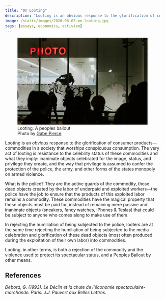 ```yaml
---
title: "On Looting"
description: "Looting is an obvious response to the glorification of consumer products."
image: /static/images/2020-06-05-on-looting.jpg
tags: [essays, economics, activism]
---
```


<figure>
  <img src="/static/images/2020-06-05-on-looting.jpg" alt="Civilian Bailouts" title="Civilian Bailouts" />
  <figcaption>
    Looting: A peoples bailout
    <br />
    Photo by <a href="https://unsplash.com/@gaberce">Gabe Pierce</a>
  </figcaption>
</figure>

Looting is an _obvious_ response to the glorification of consumer products—
commodities in a society that worships conspicuous consumption. The very act of
looting is resistance to the celebrity status of these commodities and what they
imply: inanimate objects celebrated for the image, status, and privilege they
create, and the way that privilege is assumed to confer the protection of the
police, the army, and other forms of the states monopoly on armed violence.

What is the police? They are the active guards of the commodity, those dead
objects created by the labor of underpaid and exploited workers—the police have
the job to ensure that the products of this exploited labor remains a commodity.
These commodities have the magical property that these objects must be paid for,
instead of remaining mere passive and inanimate objects (sneakers, fancy
watches, iPhones & Teslas) that could be subject to anyone who comes along to
make use of them.

In rejecting the humiliation of being subjected to the police, looters are at
the same time rejecting the humiliation of being subjected to the
media-celebration and glorification of these dead objects (most often produced
during the exploitation of their own labor) into commodities.

Looting, in other terms, is both a rejection of the commodity and the violence
used to protect its spectacular status, and a Peoples Bailout by other means.

## References

<cite class="hanging-indent">
  Debord, G. (1993).
  <em>Le Déclin et la chute de l'économie spectaculaire-marchande</em>.
  Paris: J.J. Pauvert aux Belles Lettres.
</cite>
